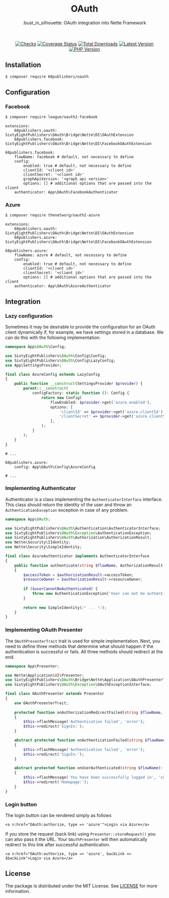 <div align="center" style="text-align: center; margin-bottom: 50px">
<h1>OAuth</h1>
<p>:bust_in_silhouette: OAuth integration into Nette Framework</p>
</div>

<p align="center">
<a href="https://github.com/68publishers/oauth/actions"><img alt="Checks" src="https://badgen.net/github/checks/68publishers/oauth/main"></a>
<a href="https://coveralls.io/github/68publishers/oauth?branch=main"><img alt="Coverage Status" src="https://coveralls.io/repos/github/68publishers/oauth/badge.svg?branch=main"></a>
<a href="https://packagist.org/packages/68publishers/oauth"><img alt="Total Downloads" src="https://badgen.net/packagist/dt/68publishers/oauth"></a>
<a href="https://packagist.org/packages/68publishers/oauth"><img alt="Latest Version" src="https://badgen.net/packagist/v/68publishers/oauth"></a>
<a href="https://packagist.org/packages/68publishers/oauth"><img alt="PHP Version" src="https://badgen.net/packagist/php/68publishers/oauth"></a>
</p>

## Installation

```sh
$ composer require 68publishers/oauth
```

## Configuration

### Facebook

```sh
$ composer require league/oauth2-facebook
```

```neon
extensions:
    68publishers.oauth: SixtyEightPublishers\OAuth\Bridge\Nette\DI\OAuthExtension
    68publishers.facebook: SixtyEightPublishers\OAuth\Bridge\Nette\DI\FacebookOAuthExtension

68publishers.facebook:
    flowName: facebook # default, not necessary to define
    config:
        enabled: true # default, not necessary to define
        clientId: '<client id>'
        clientSecret: '<client id>'
        graphApiVersion: '<graph api version>'
        options: [] # additional options that are passed into the client
    authenticator: App\OAuth\FacebookAuthenticator
```

### Azure

```sh
$ composer require thenetworg/oauth2-azure
```

```neon
extensions:
    68publishers.oauth: SixtyEightPublishers\OAuth\Bridge\Nette\DI\OAuthExtension
    68publishers.azure: SixtyEightPublishers\OAuth\Bridge\Nette\DI\FacebookOAuthExtension

68publishers.azure:
    flowName: azure # default, not necessary to define
    config:
        enabled: true # default, not necessary to define
        clientId: '<client id>'
        clientSecret: '<client id>'
        options: [] # additional options that are passed into the client
    authenticator: App\OAuth\AzureAuthenticator
```

## Integration

### Lazy configuration

Sometimes it may be desirable to provide the configuration for an OAuth client dynamically if, for example, we have settings stored in a database.
We can do this with the following implementation:

```php
namespace App\OAuth\Config;

use SixtyEightPublishers\OAuth\Config\Config;
use SixtyEightPublishers\OAuth\Config\LazyConfig;
use App\SettingsProvider;

final class AzureConfig extends LazyConfig
{
    public function __construct(SettingsProvider $provider) {
        parent::__construct(
            configFactory: static function (): Config {
                return new Config(
                    flowEnabled: $provider->get('azure.enabled'),
                    options: [
                        'clientId' => $provider->get('azure.clientId'),
                        'clientSecret' => $provider->get('azure.clientSecret'),
                    ],
                );
            }
        );
    }
}
```

```neon
# ...

68publishers.azure:
    config: App\OAuth\Config\AzureConfig

# ...
```

### Implementing Authenticator

Authenticator is a class implementing the `AuthenticatorInterface` interface.
This class should return the identity of the user and throw an `AuthenticationException` exception in case of any problem.

```php
namespace App\OAuth;

use SixtyEightPublishers\OAuth\Authentication\AuthenticatorInterface;
use SixtyEightPublishers\OAuth\Exception\AuthenticationException;
use SixtyEightPublishers\OAuth\Authorization\AuthorizationResult;
use Nette\Security\IIdentity;
use Nette\Security\SimpleIdentity;

final class AzureAuthenticator implements AuthenticatorInterface
{
    public function authenticate(string $flowName, AuthorizationResult $authorizationResult): IIdentity
    {
        $accessToken = $authorizationResult->accessToken;
        $resourceOwner = $authorizationResult->resourceOwner;
        
        if ($userCannotBeAuthenticated) {
            throw new AuthenticationException('User can not be authenticated.');
        }
        
        return new SimpleIdentity(/* ... */);
    }
}
```

### Implementing OAuth Presenter

The `OAuthPresenterTrait` trait is used for simple implementation.
Next, you need to define three methods that determine what should happen if the authentication is successful or fails.
All three methods should redirect at the end.

```php
namespace App\Presenter;

use Nette\Application\UI\Presenter;
use SixtyEightPublishers\OAuth\Bridge\Nette\Application\OAuthPresenterTrait;
use SixtyEightPublishers\OAuth\Exception\OAuthExceptionInterface;

final class OAuthPresenter extends Presenter
{
    use OAuthPresenterTrait;
 
    protected function onAuthorizationRedirectFailed(string $flowName, OAuthExceptionInterface $error): void
    {
        $this->flashMessage('Authentication failed', 'error');
        $this->redirect('SignIn:');
    }

    abstract protected function onAuthenticationFailed(string $flowName, OAuthExceptionInterface $error): void
    {
        $this->flashMessage('Authentication failed', 'error');
        $this->redirect('SignIn:');
    }

    abstract protected function onUserAuthenticated(string $flowName): void
    {
        $this->flashMessage('You have been successfully logged in', 'success');
        $this->redirect('Homepage:');
    }
}
```

### Login button

The login button can be rendered simply as follows

```latte
<a n:href="OAuth:authorize, type => 'azure'">Login via Azure</a>
```

If you store the request (back link) using `Presenter::storeRequest()` you can also pass it the URL.
Your `OAuthPresenter` will then automatically redirect to this link after successful authentication.

```latte
<a n:href="OAuth:authorize, type => 'azure', backLink => $backLink">Login via Azure</a>
```

## License

The package is distributed under the MIT License. See [LICENSE](LICENSE.md) for more information.
